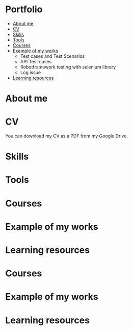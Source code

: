 # Portfolio

- [About me](https://github.com/Duangjaii/Portfolio#about-me)
- [CV](https://github.com/Duangjaii/Portfolio#cv)
- [Skills](https://github.com/Duangjaii/Portfolio#skills)
- [Tools](https://github.com/Duangjaii/Portfolio#tools)
- [Courses](https://github.com/Duangjaii/Portfolio#courses)
- [Example of my works](https://github.com/Duangjaii/Portfolio#example-of-my-works)
    - Test cases and Test Scenarios
    - API Test cases
    - Robotframework testing with selenium library
    - Log issue
- [Learning resources](https://github.com/Duangjaii/Portfolio#learning-resources)

# About me

# CV
You can download my CV as a PDF from my Google Drive.

# Skills

# Tools

# Courses

# Example of my works

# Learning resources

# Courses

# Example of my works

# Learning resources
